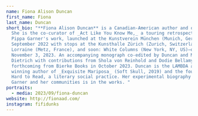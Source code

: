 ```yaml
---
name: Fiona Alison Duncan
first_name: Fiona
last_name: Duncan
short_bio: "**Fiona Alison Duncan** is a Canadian-American author and organizer.
  She is the co-curator of _Act Like You Know Me,_ a touring retrospective of
  Pippa Garner's work, launched at the Kunstverein München (Munich, Germany) in
  September 2022 with stops at the Kunsthalle Zürich (Zurich, Switzerland), FRAC
  Lorraine (Metz, France), and soon: White Columns (New York, NY, US)—opening
  November 3, 2023. An accompanying monograph co-edited by Duncan and Maurin
  Dietrich with contributions from Shola von Reinhold and Dodie Bellamy is
  forthcoming from Bierke Books in October 2023. Duncan is the LAMBDA award
  winning author of _Exquisite Mariposa_ (Soft Skull, 2019) and the founder of
  Hard to Read, a literary social practice. Her experimental biography of Pippa
  Garner and her communities is in the works. "
portraits:
  - media: 2023/09/fiona-duncan
website: http://fionaad.com/
instagram: fifidunks
---
```

